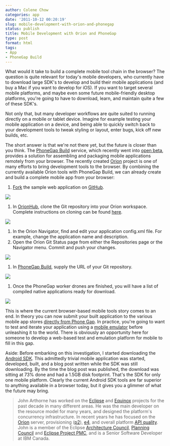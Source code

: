 ```yaml
---
author: Colene Chow
categories: app
date: '2011-10-12 00:20:19'
slug: mobile-development-with-orion-and-phonegap
status: publish
title: Mobile Development with Orion and PhoneGap
type: post
format: html
tags:
- App
- PhoneGap Build
---
```


What would it take to build a complete mobile tool chain in the browser? The question is quite relevant for today's mobile developers, who currently have to download large SDK's to develop and build their mobile applications (and buy a Mac if you want to develop for iOS). If you want to target several mobile platforms, and maybe even some future mobile-friendly desktop platforms, you're going to have to download, learn, and maintain quite a few of these SDK's.

Not only that, but many developer workflows are quite suited to running directly on a mobile or tablet device. Imagine for example testing your mobile application on a device, and being able to quickly switch back to your development tools to tweak styling or layout, enter bugs, kick off new builds, etc.

The short answer is that we're not there yet, but the future is closer than you think. The [PhoneGap Build](https://build.phonegap.com/) service, which recently went into [open beta](http://www.phonegap.com/2011/09/30/phonegap-build-moves-to-open-beta/), provides a solution for assembling and packaging mobile applications remotely from your browser. The recently created [Orion](http://eclipse.org/orion) project is one of many efforts to bring development tools to the browser. By combining the currently available Orion tools with PhoneGap Build, we can already create and build a complete mobile app from your browser:

1. [Fork](https://github.com/phonegap/phonegap-start/fork) the sample web application on [GitHub](https://github.com/phonegap/phonegap-start).

  [![](/uploads/2011/10/ph-fork.png)](/uploads/2011/10/ph-fork.png)

1. In [OrionHub](http://orionhub.org/), clone the Git repository into your Orion workspace. Complete instructions on cloning can be found [here](http://wiki.eclipse.org/Orion/How_Tos/Cloning_repository_from_github).

  [![](/uploads/2011/10/ph-edit1.png)](/uploads/2011/10/ph-edit1.png)

1. In the Orion Navigator, find and edit your application config.xml file. For example, change the application name and description.
1. Open the Orion Git Status page from either the Repositories page or the Navigator menu. Commit and push your changes.

  [![](/uploads/2011/10/ph-push.png)](/uploads/2011/10/ph-push.png)

1. In [PhoneGap Build](https://build.phonegap.com/), supply the URL of your Git repository.

  [![](/uploads/2011/10/pg-build.png)](/uploads/2011/10/pg-build.png)

1. Once the PhoneGap worker drones are finished, you will have a list of compiled native applications ready for download.

  [![](/uploads/2011/10/ph-download.png)](/uploads/2011/10/ph-download.png)

This is where the current browser-based mobile tools story comes to an end. In theory you can now submit your built application to the various mobile app stores [directly from Phone Gap](http://www.phonegap.com/app-submission/). In practice, you're going to want to test and iterate your application using a [mobile emulator](http://speckyboy.com/2010/04/12/mobile-web-and-app-development-testing-and-emulation-tools) before unleashing it to the world. There is obviously an opportunity here for someone to develop a web-based test and emulation platform for mobile to fill in this gap.

Aside: Before embarking on this investigation, I started downloading the [Android SDK](http://developer.android.com/sdk/index.html). This admittedly trivial mobile application was started, developed, built, and a blog post written while the SDK was still downloading. By the time the blog post was published, the download was sitting at 73% done and had a 1.5GB disk footprint. That's the SDK for only one mobile platform. Clearly the current Android SDK tools are far superior to anything available in a browser today, but it gives you a glimmer of what the future may bring.

> John Arthorne has worked on the [Eclipse](http://wiki.eclipse.org/Eclipse) and [Equinox](http://wiki.eclipse.org/Equinox) projects for the past decade in many different areas. He was the main developer on the resource model for many years, and designed the platform's concurrency infrastructure. In recent years he has focused on the [Orion](http://wiki.eclipse.org/Orion) server, provisioning ([p2](http://wiki.eclipse.org/P2)), [e4](http://wiki.eclipse.org/E4), and overall platform [API quality](http://wiki.eclipse.org/API_Central). John is a member of the Eclipse [Architecture Council](http://wiki.eclipse.org/Architecture_Council), [Planning Council](http://wiki.eclipse.org/Planning_Council) and [Eclipse Project PMC](http://wiki.eclipse.org/Eclipse/PMC), and is a Senior Software Developer at IBM Canada.

